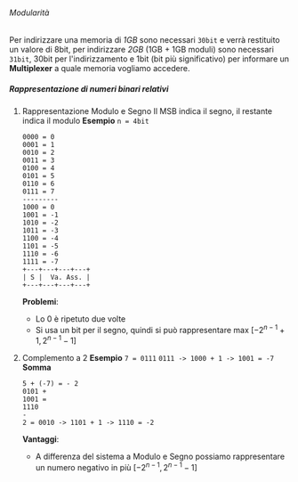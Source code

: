 ###### Modularità

Per indirizzare una memoria di *1GB* sono necessari `30bit` e verrà restituito un valore di 8bit, per indirizzare *2GB* (1GB + 1GB moduli) sono necessari `31bit`, 30bit per l'indirizzamento e 1bit (bit più significativo) per informare un **Multiplexer** a quale memoria vogliamo accedere.


##### Rappresentazione di numeri binari relativi

1. Rappresentazione Modulo e Segno
	Il MSB indica il segno, il restante indica il modulo
	**Esempio** `n = 4bit`
	```
	0000 = 0
	0001 = 1
	0010 = 2
	0011 = 3
	0100 = 4
	0101 = 5
	0110 = 6
	0111 = 7
	---------
	1000 = 0
	1001 = -1
	1010 = -2
	1011 = -3
	1100 = -4
	1101 = -5
	1110 = -6
	1111 = -7
	+---+---+---+---+
	| S |  Va. Ass. |
	+---+---+---+---+
	```
	**Problemi**:
	- Lo 0 è ripetuto due volte
	- Si usa un bit per il segno, quindi si può rappresentare max $[-2^{n-1}+1, 2^{n-1}-1]$

2. Complemento a 2
	**Esempio** `7 = 0111`
	`0111 -> 1000 + 1 -> 1001 = -7`
	**Somma**
	```
	5 + (-7) = - 2
	0101 +
	1001 =
	1110
	-
	2 = 0010 -> 1101 + 1 -> 1110 = -2
	```
	**Vantaggi**:
	- A differenza del sistema a Modulo e Segno possiamo rappresentare un numero negativo in più $[-2^{n-1}, 2^{n-1}-1]$
